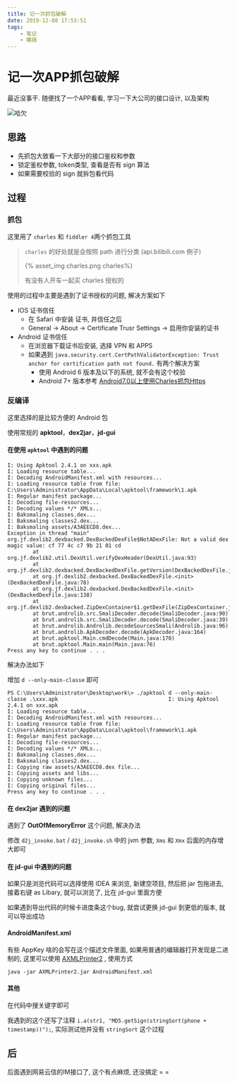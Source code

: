 ```yaml
---
title: 记一次抓包破解
date: 2019-12-08 17:53:51
tags:
	- 笔记	
	- 瞎搞
---
```


# 记一次APP抓包破解

最近没事干. 随便找了一个APP看看, 学习一下大公司的接口设计, 以及架构

![哈欠](/sticker/haqian.png)

<!--more-->



## 思路

* 先抓包大致看一下大部分的接口鉴权和参数
* 锁定鉴权参数, token类型, 查看是否有 sign 算法
* 如果需要校验的 sign 就拆包看代码

## 过程

### 抓包

这里用了 `charles` 和 `fiddler 4`两个抓包工具

> `charles` 的好处就是会按照 path 进行分类 (api.bilibili.com 例子)
>
> {% asset_img charles.png charles%}
>
> 有没有人开车一起买 charles 授权的

使用的过程中主要是遇到了证书授权的问题, 解决方案如下

* IOS 证书信任
  * 在 Safari 中安装 证书, 并信任之后
  * General -> About -> Certificate Trusr Settings -> 启用你安装的证书
* Android 证书信任
  * 在浏览器下载证书后安装, 选择 VPN 和 APPS
  * 如果遇到 `java.security.cert.CertPathValidatorException: Trust anchor for certification path not found.` 有两个解决方案
    * 使用 Android 6 版本及以下的系统, 就不会有这个校验
    * Android 7+ 版本参考 [Android7.0以上使用Charles抓包Https](https://juejin.im/post/5c611302f265da2ddc3c5622)

### 反编译

这里选择的是比较方便的 Android 包

使用常规的 **apktool**，**dex2jar**，**jd-gui**

#### 在使用 `apktool` 中遇到的问题

```plain_text
I: Using Apktool 2.4.1 on xxx.apk
I: Loading resource table...
I: Decoding AndroidManifest.xml with resources...
I: Loading resource table from file: C:\Users\Administrator\AppData\Local\apktool\framework\1.apk
I: Regular manifest package...
I: Decoding file-resources...
I: Decoding values */* XMLs...
I: Baksmaling classes.dex...
I: Baksmaling classes2.dex...
I: Baksmaling assets/A3AEECD8.dex...
Exception in thread "main" org.jf.dexlib2.dexbacked.DexBackedDexFile$NotADexFile: Not a valid dex magic value: cf 77 4c c7 9b 21 01 cd
        at org.jf.dexlib2.util.DexUtil.verifyDexHeader(DexUtil.java:93)
        at org.jf.dexlib2.dexbacked.DexBackedDexFile.getVersion(DexBackedDexFile.java:111)
        at org.jf.dexlib2.dexbacked.DexBackedDexFile.<init>(DexBackedDexFile.java:78)
        at org.jf.dexlib2.dexbacked.DexBackedDexFile.<init>(DexBackedDexFile.java:138)
        at org.jf.dexlib2.dexbacked.ZipDexContainer$1.getDexFile(ZipDexContainer.java:181)
        at brut.androlib.src.SmaliDecoder.decode(SmaliDecoder.java:90)
        at brut.androlib.src.SmaliDecoder.decode(SmaliDecoder.java:39)
        at brut.androlib.Androlib.decodeSourcesSmali(Androlib.java:96)
        at brut.androlib.ApkDecoder.decode(ApkDecoder.java:164)
        at brut.apktool.Main.cmdDecode(Main.java:170)
        at brut.apktool.Main.main(Main.java:76)
Press any key to continue . . .                                       
```

解决办法如下

增加 `d --only-main-classe`  即可

```plain_text
PS C:\Users\Administrator\Desktop\work\> ./apktool d --only-main-classe .\xxx.apk                                   I: Using Apktool 2.4.1 on xxx.apk
I: Loading resource table...
I: Decoding AndroidManifest.xml with resources...
I: Loading resource table from file: C:\Users\Administrator\AppData\Local\apktool\framework\1.apk
I: Regular manifest package...
I: Decoding file-resources...
I: Decoding values */* XMLs...
I: Baksmaling classes.dex...
I: Baksmaling classes2.dex...
I: Copying raw assets/A3AEECD8.dex file...
I: Copying assets and libs...
I: Copying unknown files...
I: Copying original files...
Press any key to continue . . .                                             
```



#### 在 dex2jar 遇到的问题

遇到了 **OutOfMemoryError** 这个问题, 解决办法

修改 `d2j_invoke.bat` / `d2j_invoke.sh`   中的 jvm 参数,  `Xms` 和 `Xmx` 后面的内存增大即可



#### 在 jd-gui 中遇到的问题

如果只是浏览代码可以选择使用 IDEA 来浏览,  新建空项目, 然后把 jar 包拖进去, 接着右键 as Libary, 就可以浏览了, 比在 jd-gui 里面方便

如果遇到导出代码的时候卡进度条这个bug, 就尝试更换 jd-gui 到更低的版本, 就可以导出成功



#### AndroidManifest.xml

有些 AppKey 啥的会写在这个描述文件里面, 如果用普通的编辑器打开发现是二进制的, 这里可以使用 [AXMLPrinter2](https://code.google.com/archive/p/android4me/downloads)   , 使用方式

`java -jar AXMLPrinter2.jar AndroidManifest.xml`



#### 其他

在代码中搜关键字即可

我遇到的这个还写了注释 `i.a(str1, "MD5.getSign(stringSort(phone + timestamp))");`, 实际测试他并没有 `stringSort` 这个过程 

 



## 后

后面遇到网易云信的IM接口了, 这个有点麻烦, 还没搞定  = =